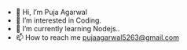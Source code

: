 - 👋 Hi, I’m Puja Agarwal
- 👀 I’m interested in Coding.
- 🌱 I’m currently learning Nodejs..
- 📫 How to reach me  pujaagarwal5263@gmail.com

<!---
pujaagarwal5263/pujaagarwal5263 is a ✨ special ✨ repository because its `README.md` (this file) appears on your GitHub profile.
You can click the Preview link to take a look at your changes.
--->
